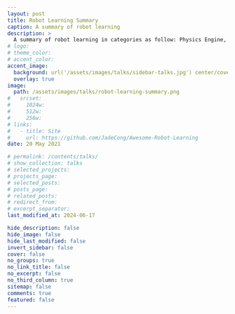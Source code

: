 ```yaml
---
layout: post
title: Robot Learning Summary
caption: A summary of robot learning
description: >
  A summary of robot learning in categories as follow: Physics Engine, Simulation Platform, Algorithm Framework and Testing Benchmark.
# logo:
# theme_color:
# accent_color:
accent_image:
  background: url('/assets/images/talks/sidebar-talks.jpg') center/cover
  overlay: true
image:
  path: /assets/images/talks/robot-learning-summary.png
#   srcset:
#     1024w:
#     512w:
#     256w:
# links:
#   - title: Site
#     url: https://github.com/JadeCong/Awesome-Robot-Learning
date: 20 May 2021

# permalink: /contents/talks/
# show_collection: talks
# selected_projects:
# projects_page:
# selected_posts:
# posts_page:
# related_posts:
# redirect_from:
# excerpt_separator:
last_modified_at: 2024-06-17

hide_description: false
hide_image: false
hide_last_modified: false
invert_sidebar: false
cover: false
no_groups: true
no_link_title: false
no_excerpt: false
no_third_column: true
sitemap: false
comments: true
featured: false
---
```

